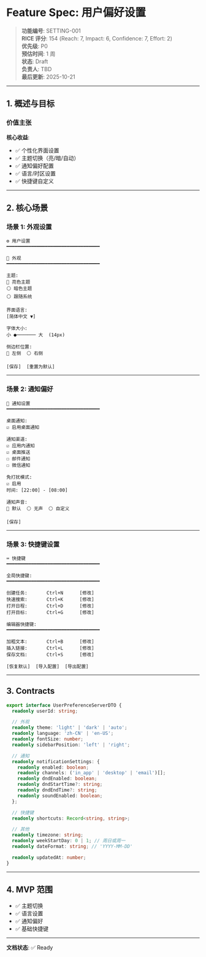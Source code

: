 # Feature Spec: 用户偏好设置

> **功能编号**: SETTING-001  
> **RICE 评分**: 154 (Reach: 7, Impact: 6, Confidence: 7, Effort: 2)  
> **优先级**: P0  
> **预估时间**: 1 周  
> **状态**: Draft  
> **负责人**: TBD  
> **最后更新**: 2025-10-21

---

## 1. 概述与目标

### 价值主张

**核心收益**:

- ✅ 个性化界面设置
- ✅ 主题切换（亮/暗/自动）
- ✅ 通知偏好配置
- ✅ 语言/时区设置
- ✅ 快捷键自定义

---

## 2. 核心场景

### 场景 1: 外观设置

```
⚙️ 用户设置
━━━━━━━━━━━━━━━━━━━━━━━━━━━━━━━━━━

🎨 外观
━━━━━━━━━━━━━━━━━━━━━━━━━━━━━━━━━━

主题:
🔘 亮色主题
⚪ 暗色主题
⚪ 跟随系统

界面语言:
[简体中文 ▼]

字体大小:
小 ●─────── 大  (14px)

侧边栏位置:
🔘 左侧  ⚪ 右侧

[保存]  [重置为默认]
```

---

### 场景 2: 通知偏好

```
🔔 通知设置
━━━━━━━━━━━━━━━━━━━━━━━━━━━━━━━━━━

桌面通知:
☑️ 启用桌面通知

通知渠道:
☑️ 应用内通知
☑️ 桌面推送
☐ 邮件通知
☐ 微信通知

免打扰模式:
☑️ 启用
时间: [22:00] - [08:00]

通知声音:
🔘 默认  ⚪ 无声  ⚪ 自定义

[保存]
```

---

### 场景 3: 快捷键设置

```
⌨️ 快捷键
━━━━━━━━━━━━━━━━━━━━━━━━━━━━━━━━━━

全局快捷键:
━━━━━━━━━━━━━━━━━━━━━━━━━━━━━━━━━━

创建任务:       Ctrl+N      [修改]
快速搜索:       Ctrl+K      [修改]
打开日程:       Ctrl+D      [修改]
打开目标:       Ctrl+G      [修改]

编辑器快捷键:
━━━━━━━━━━━━━━━━━━━━━━━━━━━━━━━━━━

加粗文本:       Ctrl+B      [修改]
插入链接:       Ctrl+L      [修改]
保存文档:       Ctrl+S      [修改]

[恢复默认]  [导入配置]  [导出配置]
```

---

## 3. Contracts

```typescript
export interface UserPreferenceServerDTO {
  readonly userId: string;

  // 外观
  readonly theme: 'light' | 'dark' | 'auto';
  readonly language: 'zh-CN' | 'en-US';
  readonly fontSize: number;
  readonly sidebarPosition: 'left' | 'right';

  // 通知
  readonly notificationSettings: {
    readonly enabled: boolean;
    readonly channels: ('in_app' | 'desktop' | 'email')[];
    readonly dndEnabled: boolean;
    readonly dndStartTime?: string;
    readonly dndEndTime?: string;
    readonly soundEnabled: boolean;
  };

  // 快捷键
  readonly shortcuts: Record<string, string>;

  // 其他
  readonly timezone: string;
  readonly weekStartDay: 0 | 1; // 周日或周一
  readonly dateFormat: string; // 'YYYY-MM-DD'

  readonly updatedAt: number;
}
```

---

## 4. MVP 范围

- ✅ 主题切换
- ✅ 语言设置
- ✅ 通知偏好
- ✅ 基础快捷键

---

**文档状态**: ✅ Ready
